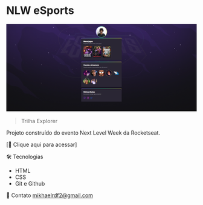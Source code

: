 # NLW eSports

![preview](./.github/projeto.png)

> Trilha Explorer

Projeto construído do evento Next Level Week da Rocketseat.

[🔗 Clique aqui para acessar]

🛠 Tecnologias

- HTML
- CSS
- Git e Github

💛 Contato
mikhaelrdf2@gmail.com